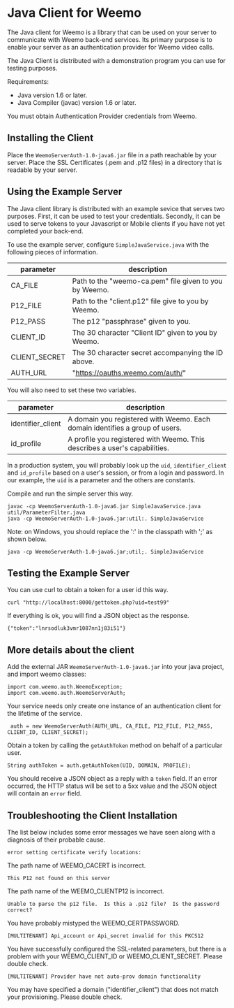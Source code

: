 # Java Client for Weemo

The Java client for Weemo is a library that can be used on your server to communicate with Weemo back-end services.  Its primary purpose is to enable your server as an authentication provider for Weemo video calls.

The Java Client is distributed with a demonstration program you can use for testing purposes.

Requirements:

- Java version 1.6 or later.
- Java Compiler (javac) version 1.6 or later.

You must obtain Authentication Provider credentials from Weemo.


## Installing the Client

Place the ```WeemoServerAuth-1.0-java6.jar``` file in a path reachable by your server.  Place the SSL Certificates (.pem and .p12 files) in a directory that is readable by your server.


## Using the Example Server

The Java client library is distributed with an example sevice that
serves two purposes.  First, it can be used to test your credentials.
Secondly, it can be used to serve tokens to your Javascript or Mobile
clients if you have not yet completed your back-end.

To use the example server, configure ```SimpleJavaService.java``` with
the following pieces of information.

| parameter      | description |
|----------------|-------------|
| CA_FILE        | Path to the "weemo-ca.pem" file given to you by Weemo. |
| P12_FILE       | Path to the "client.p12" file give to you by Weemo. |
| P12_PASS       | The p12 "passphrase" given to you. |
| CLIENT_ID      | The 30 character "Client ID" given to you by Weemo. |
| CLIENT_SECRET  | The 30 character secret accompanying the ID above. |
| AUTH_URL       | "https://oauths.weemo.com/auth/" |

You will also need to set these two variables.

| parameter         | description |
|-------------------|-------------|
| identifier_client | A domain you registered with Weemo. Each domain identifies a group of users. |
| id_profile        | A profile you registered with Weemo.  This describes a user's capabilities. |

In a production system, you will probably look up the ```uid```, ```identifier_client``` and ```id_profile``` based on a user's session, or from a login and password.  In our example, the ```uid``` is a parameter and the others are constants.

Compile and run the simple server this way.

    javac -cp WeemoServerAuth-1.0-java6.jar SimpleJavaService.java util/ParameterFilter.java
    java -cp WeemoServerAuth-1.0-java6.jar:util:. SimpleJavaService

Note: on Windows, you should replace the ':' in the classpath with ';' as shown below.

    java -cp WeemoServerAuth-1.0-java6.jar;util;. SimpleJavaService

## Testing the Example Server

You can use curl to obtain a token for a user id this way.

    curl "http://localhost:8000/gettoken.php?uid=test99"

If everything is ok, you will find a JSON object as the response.

    {"token":"lnrsodluk3vmr1087nn1j83i51"}


## More details about the client

Add the external JAR ```WeemoServerAuth-1.0-java6.jar``` into your java project, and import weemo classes:

```
import com.weemo.auth.WeemoException;
import com.weemo.auth.WeemoServerAuth;
```

Your service needs only create one instance of an authentication client for the lifetime of the service. 

```
 auth = new WeemoServerAuth(AUTH_URL, CA_FILE, P12_FILE, P12_PASS, CLIENT_ID, CLIENT_SECRET);
```

Obtain a token by calling the ```getAuthToken``` method on behalf of a particular user.

```
String authToken = auth.getAuthToken(UID, DOMAIN, PROFILE);
```

You should receive a JSON object as a reply with a ```token``` field.  If an error occurred, the HTTP status will be set to a 5xx value and the JSON object will contain an ```error``` field.



## Troubleshooting the Client Installation


The list below includes some error messages we have seen along with a diagnosis of their probable cause.

    error setting certificate verify locations:

The path name of WEEMO_CACERT is incorrect.

    This P12 not found on this server

The path name of the WEEMO_CLIENTP12 is incorrect.

    Unable to parse the p12 file.  Is this a .p12 file?  Is the password correct?

You have probably mistyped the WEEMO_CERTPASSWORD.

    [MULTITENANT] Api_account or Api_secret invalid for this PKCS12

You have successfully configured the SSL-related parameters, but there is a problem with your WEEMO_CLIENT_ID or WEEMO_CLIENT_SECRET.  Please double check.

    [MULTITENANT] Provider have not auto-prov domain functionality

You may have specified a domain ("identifier_client") that does not match your provisioning.  Please double check.
